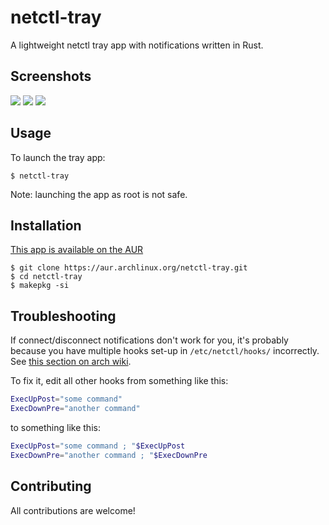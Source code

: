 # netctl-tray
A lightweight netctl tray app with notifications written in Rust.

## Screenshots

![](https://i.imgur.com/5PavZiO.png) ![](https://i.imgur.com/mwWpkA4.png) ![](https://i.imgur.com/yghZ4Gt.png)

## Usage

To launch the tray app:
```
$ netctl-tray
```
Note: launching the app as root is not safe.

## Installation

[This app is available on the AUR](https://aur.archlinux.org/packages/netctl-tray/)
```
$ git clone https://aur.archlinux.org/netctl-tray.git
$ cd netctl-tray
$ makepkg -si
```

## Troubleshooting

If connect/disconnect notifications don't work for you, it's probably because you have multiple hooks set-up in `/etc/netctl/hooks/` incorrectly.
See [this section on arch wiki](https://wiki.archlinux.org/index.php/Netctl#Hooks_don't_work).

To fix it, edit all other hooks from something like this:
```sh
ExecUpPost="some command"
ExecDownPre="another command"
```
to something like this:
```sh
ExecUpPost="some command ; "$ExecUpPost
ExecDownPre="another command ; "$ExecDownPre
```

## Contributing

All contributions are welcome!
